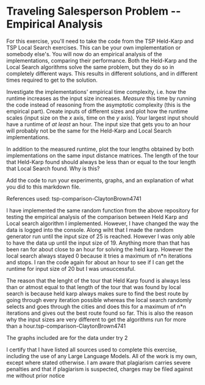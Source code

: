 # Traveling Salesperson Problem -- Empirical Analysis

For this exercise, you'll need to take the code from the TSP Held-Karp and TSP
Local Search exercises. This can be your own implementation or somebody else's.
You will now do an empirical analysis of the implementations, comparing their
performance. Both the Held-Karp and the Local Search algorithms solve the same
problem, but they do so in completely different ways. This results in different
solutions, and in different times required to get to the solution.

Investigate the implementations' empirical time complexity, i.e. how the runtime
increases as the input size increases. *Measure* this time by running the code
instead of reasoning from the asymptotic complexity (this is the empirical
part). Create inputs of different sizes and plot how the runtime scales (input
size on the $x$ axis, time on the $y$ axis). Your largest input should have a
runtime of *at least* an hour. The input size that gets you to an hour will
probably not be the same for the Held-Karp and Local Search implementations.

In addition to the measured runtime, plot the tour lengths obtained by both
implementations on the same input distance matrices. The length of the tour that
Held-Karp found should always be less than or equal to the tour length that
Local Search found. Why is this?

Add the code to run your experiments, graphs, and an explanation of what you did
to this markdown file.


References used:
tsp-comparison-ClaytonBrown4741

I have implemented the same random function from the above repository for testing the empirical analysis of the comparison between Held Karp and Local search algorithm I implemented. However, I have changed the way the data is logged into the console. Along wiht that I made the random generator run until the input size of 25 is reached. However I was only able to have the data up until the input size of 19. Anything more than that has been ran for about close to an hour for solving the held karp. However the local search always stayed 0 because it tries a maximum of n*n iterations and stops. I ran the code again for about an hour to see if I can get the runtime for input size of 20 but I was unsuccessful. 

The reason that the lenght of the tour that Held Karp found is always less than or atmost equal to that length of the tour that was found by local search is because held karp always makes sure to find the best route by going through every iteration possible whereas the local search randomly selects and goes through the cities and does this for a maximum of n*n iterations and gives out the best route found so far. This is also the reason why the input sizes are very different to get the algorithms run for more than a hour.tsp-comparison-ClaytonBrown4741  

The graphs included are for the data under try 2

I certify that I have listed all sources used to complete this exercise, including the use of any Large Language Models. All of the work is my own, except where stated otherwise. I am aware that plagiarism carries severe penalties and that if plagiarism is suspected, charges may be filed against me without prior notice